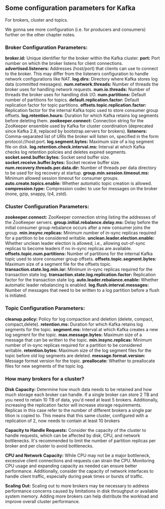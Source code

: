 ## Some configuration parameters for Kafka

For brokers, cluster and topics. 

We gonna see more configuration (i.e. for producers and consumers) further on the other chapter notes.

### Broker Configuration Parameters:
**broker.id:** Unique identifier for the broker within the Kafka cluster.
**port:** Port number on which the broker listens for client connections.
**advertised.listeners:** Addresses (host/port) that clients can use to connect to the broker. This may differ from the listeners configuration to handle network configurations like NAT.
**log.dirs:** Directory where Kafka stores log data (committed messages).
**num.network.threads:** Number of threads the broker uses for handling network requests.
**num.io.threads:** Number of threads the broker uses for handling disk I/O.
**num.partitions:** Default number of partitions for topics.
**default.replication.factor:** Default replication factor for topic partitions.
**offsets.topic.replication.factor:** Replication factor for the internal Kafka topic used to store consumer group offsets.
**log.retention.hours:** Duration for which Kafka retains log segments before deleting them.
**zookeeper.connect:** Connection string for the ZooKeeper ensemble used by Kafka for cluster coordination (deprecated since Kafka 2.8, replaced by bootstrap.servers for brokers).
**listeners:** Comma-separated list of URIs the broker will listen on, specified in the form protocol://host:port.
**log.segment.bytes:** Maximum size of a log segment file on disk.
**log.retention.check.interval.ms:** Interval at which Kafka checks log retention policies and deletes expired segments.
**socket.send.buffer.bytes:** Socket send buffer size.
**socket.receive.buffer.bytes:** Socket receive buffer size.
**num.recovery.threads.per.data.dir:** Number of threads per data directory to be used for log recovery at startup.
**group.min.session.timeout.ms:** Minimum allowed session timeout for consumer groups.
**auto.create.topics.enable:** Whether automatic topic creation is allowed.
**compression.type:** Compression codec to use for messages on the broker (none, gzip, snappy, lz4, zstd).


### Cluster Configuration Parameters:
**zookeeper.connect:** ZooKeeper connection string listing the addresses of the ZooKeeper servers.
**group.initial.rebalance.delay.ms:** Delay before the initial consumer group rebalance occurs after a new consumer joins the group.
**min.insync.replicas:** Minimum number of in-sync replicas required for a partition to be considered writable.
**unclean.leader.election.enable:** Whether unclean leader election is allowed, i.e., allowing out-of-sync replicas to become leaders if no in-sync replicas are available.
**offsets.topic.num.partitions:** Number of partitions for the internal Kafka topic used to store consumer group offsets.
**offsets.topic.segment.bytes:** Maximum size of a segment file for the offsets topic.
**transaction.state.log.min.isr:** Minimum in-sync replicas required for the transaction state log.
**transaction.state.log.replication.factor:** Replication factor for the transaction state log.
**auto.leader.rebalance.enable:** Whether automatic leader rebalancing is enabled.
**log.flush.interval.messages:** Number of messages that need to be written to a log partition before a flush is initiated.


### Topic Configuration Parameters:
**cleanup.policy:** Policy for log compaction and deletion (delete, compact, compact,delete).
**retention.ms:** Duration for which Kafka retains log segments for the topic.
**segment.ms:** Interval at which Kafka creates a new log segment for the topic.
**max.message.bytes:** Maximum size of a message that can be written to the topic.
**min.insync.replicas:** Minimum number of in-sync replicas required for a partition to be considered writable.
**retention.bytes:** Maximum size of the log segment files for the topic before old log segments are deleted.
**message.format.version:** Message format version for the topic.
**preallocate:** Whether to preallocate files for new segments of the topic log.


### How many brokers for a cluster?

**Disk Capacity:** Determine how much data needs to be retained and how much storage each broker can handle. If a single broker can store 2 TB and you need to retain 10 TB of data, you'd need at least 5 brokers. Additionally, increasing the replication factor will increase storage requirements. Replicas in this case refer to the number of different brokers a single par tition is copied to. This means that this same cluster, configured with a replication of
2, now needs to contain at least 10 brokers

**Capacity to Handle Requests:** Consider the capacity of the cluster to handle requests, which can be affected by disk, CPU, and network bottlenecks. It's recommended to limit the number of partition replicas per broker and per cluster to avoid bottlenecks.

**CPU and Network Capacity:** While CPU may not be a major bottleneck, excessive client connections and requests can strain the CPU. Monitoring CPU usage and expanding capacity as needed can ensure better performance. Additionally, consider the capacity of network interfaces to handle client traffic, especially during peak times or bursts of traffic.

**Scaling Out:** Scaling out to more brokers may be necessary to address performance concerns caused by limitations in disk throughput or available system memory. Adding more brokers can help distribute the workload and improve overall cluster performance.